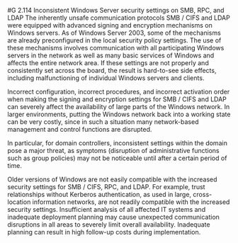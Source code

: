 #G 2.114 Inconsistent Windows Server security settings on SMB, RPC, and LDAP
The inherently unsafe communication protocols SMB / CIFS and LDAP were equipped with advanced signing and encryption mechanisms on Windows servers. As of Windows Server 2003, some of the mechanisms are already preconfigured in the local security policy settings. The use of these mechanisms involves communication with all participating Windows servers in the network as well as many basic services of Windows and affects the entire network area. If these settings are not properly and consistently set across the board, the result is hard-to-see side effects, including malfunctioning of individual Windows servers and clients.

Incorrect configuration, incorrect procedures, and incorrect activation order when making the signing and encryption settings for SMB / CIFS and LDAP can severely affect the availability of large parts of the Windows network. In larger environments, putting the Windows network back into a working state can be very costly, since in such a situation many network-based management and control functions are disrupted.

In particular, for domain controllers, inconsistent settings within the domain pose a major threat, as symptoms (disruption of administrative functions such as group policies) may not be noticeable until after a certain period of time.

Older versions of Windows are not easily compatible with the increased security settings for SMB / CIFS, RPC, and LDAP. For example, trust relationships without Kerberos authentication, as used in large, cross-location information networks, are not readily compatible with the increased security settings. Insufficient analysis of all affected IT systems and inadequate deployment planning may cause unexpected communication disruptions in all areas to severely limit overall availability. Inadequate planning can result in high follow-up costs during implementation.



